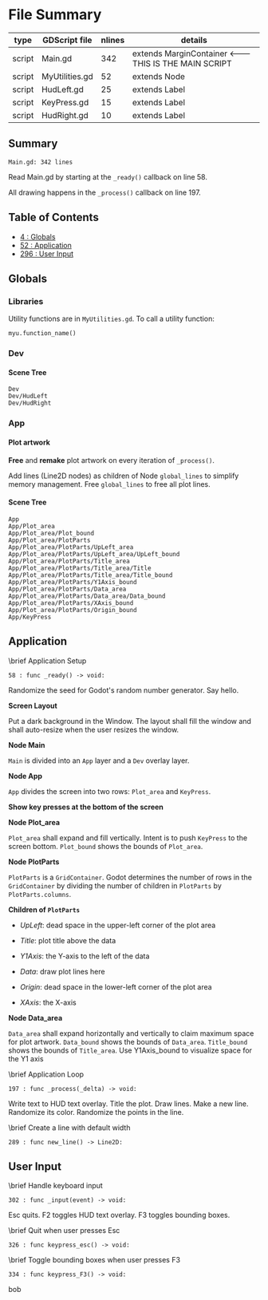 # File Summary

   type |  GDScript file  | nlines | details
------- | --------------- | ------ | -------
 script |         Main.gd |    342 | extends MarginContainer <--- THIS IS THE MAIN SCRIPT
 script |  MyUtilities.gd |     52 | extends Node
 script |      HudLeft.gd |     25 | extends Label
 script |     KeyPress.gd |     15 | extends Label
 script |     HudRight.gd |     10 | extends Label


## Summary

    Main.gd: 342 lines

Read Main.gd by starting at the `_ready()` callback on line
58.

All drawing happens in the `_process()` callback on line
197.

## Table of Contents

- [4 : Globals](Main.md#globals)
- [52 : Application](Main.md#application)
- [296 : User Input](Main.md#user-input)

## Globals
### Libraries
Utility functions are in `MyUtilities.gd`. To call a utility
function:

`myu.function_name()`
### Dev
#### Scene Tree
    Dev
    Dev/HudLeft
    Dev/HudRight
### App
#### Plot artwork
**Free** and **remake** plot artwork on every iteration of
`_process()`.

Add lines (Line2D nodes) as children of Node `global_lines` to
simplify memory management. Free `global_lines` to free all
plot lines.
#### Scene Tree
    App
    App/Plot_area
    App/Plot_area/Plot_bound
    App/Plot_area/PlotParts
    App/Plot_area/PlotParts/UpLeft_area
    App/Plot_area/PlotParts/UpLeft_area/UpLeft_bound
    App/Plot_area/PlotParts/Title_area
    App/Plot_area/PlotParts/Title_area/Title
    App/Plot_area/PlotParts/Title_area/Title_bound
    App/Plot_area/PlotParts/Y1Axis_bound
    App/Plot_area/PlotParts/Data_area
    App/Plot_area/PlotParts/Data_area/Data_bound
    App/Plot_area/PlotParts/XAxis_bound
    App/Plot_area/PlotParts/Origin_bound
    App/KeyPress
## Application

\brief Application Setup

    58 : func _ready() -> void:
Randomize the seed for Godot's random number generator.
Say hello.

**Screen Layout**

Put a dark background in the Window.
The layout shall fill the window and shall auto-resize when
the user resizes the window.

**Node Main**

`Main` is divided into an `App` layer and a `Dev` overlay layer.

**Node App**

`App` divides the screen into two rows: `Plot_area` and
`KeyPress`.

**Show key presses at the bottom of the screen**


**Node Plot_area**

`Plot_area` shall expand and fill vertically. Intent is to
push `KeyPress` to the screen bottom.
`Plot_bound` shows the bounds of `Plot_area`.

**Node PlotParts**

`PlotParts` is a `GridContainer`. Godot determines the
number of rows in the `GridContainer` by dividing the
number of children in `PlotParts` by `PlotParts.columns`.

**Children of `PlotParts`**

- *UpLeft*: dead space in the upper-left corner of the plot area

- *Title*: plot title above the data

- *Y1Axis*: the Y-axis to the left of the data

- *Data*: draw plot lines here

- *Origin*: dead space in the lower-left corner of the plot area

- *XAxis*: the X-axis

**Node Data_area**

`Data_area` shall expand horizontally and vertically to claim
maximum space for plot artwork.
`Data_bound` shows the bounds of `Data_area`.
`Title_bound` shows the bounds of `Title_area`.
Use Y1Axis_bound to visualize space for the Y1 axis

\brief Application Loop

    197 : func _process(_delta) -> void:
Write text to HUD text overlay.
Title the plot.
Draw lines.
Make a new line.
Randomize its color.
Randomize the points in the line.

\brief Create a line with default width

    289 : func new_line() -> Line2D:
## User Input

\brief Handle keyboard input

    302 : func _input(event) -> void:
Esc quits.
F2 toggles HUD text overlay.
F3 toggles bounding boxes.

\brief Quit when user presses Esc

    326 : func keypress_esc() -> void:

\brief Toggle bounding boxes when user presses F3

    334 : func keypress_F3() -> void:

bob
